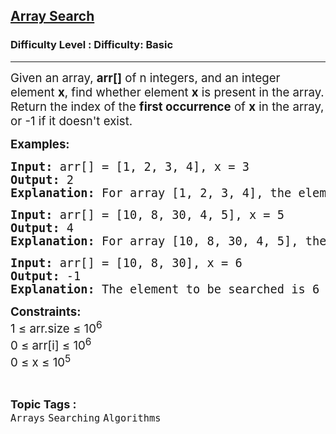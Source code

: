 <h2><a href="https://www.geeksforgeeks.org/problems/search-an-element-in-an-array-1587115621/1?page=1&category=Binary%20Search,Searching&sortBy=submissions">Array Search</a></h2><h3>Difficulty Level : Difficulty: Basic</h3><hr><div class="problems_problem_content__Xm_eO"><p><span style="font-size: 14pt;">Given an array, <strong>arr[]</strong> of n integers, and an integer element <strong>x</strong>, find whether element <strong>x</strong> is present in the array. Return the index of the <strong>first occurrence</strong> of <strong>x</strong> in the array, or -1 if it doesn't exist.</span></p>
<p><span style="font-size: 14pt;"><strong>Examples:</strong></span></p>
<pre><span style="font-size: 14pt;"><strong>Input: </strong>arr[] = [1, 2, 3, 4], x = 3<br><strong>Output: </strong>2<strong>
Explanation: </strong>For array [1, 2, 3, 4], the element to be searched is 3. Since 3 is present at index 2, the output is 2.</span></pre>
<pre><span style="font-size: 14pt;"><strong>Input: </strong>arr[] = [10, 8, 30, 4, 5], x = 5<br><strong>Output: </strong>4<strong>
Explanation: </strong>For array [10, 8, 30, 4, 5], the element to be searched is 5 and it is at index 4. So, the output is 4.
</span></pre>
<pre><span style="font-size: 14pt;"><strong>Input: </strong>arr[] = [10, 8, 30], x = 6<br><strong>Output: </strong>-1<strong>
Explanation: </strong>The element to be searched is 6 and it is not present, so we return -1.</span></pre>
<p><span style="font-size: 14pt;"><strong>Constraints:</strong><br>1 ≤ arr.size ≤ 10<sup>6</sup><br>0 ≤ arr[i] ≤ 10<sup>6</sup><br>0 ≤ x ≤ 10<sup>5</sup></span></p></div><br><p><span style=font-size:18px><strong>Topic Tags : </strong><br><code>Arrays</code>&nbsp;<code>Searching</code>&nbsp;<code>Algorithms</code>&nbsp;